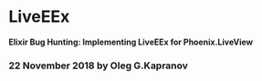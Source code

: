 # LiveEEx

**Elixir Bug Hunting: Implementing LiveEEx for Phoenix.LiveView**

### 22 November 2018 by Oleg G.Kapranov
